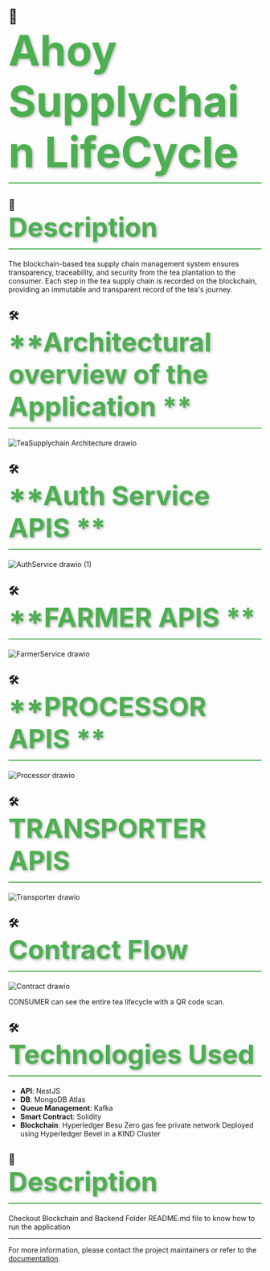 # 🚀 <span style="color: #4CAF50; font-size: 3em; font-weight: bold; text-shadow: 2px 2px 5px rgba(0,0,0,0.3); border-bottom: 2px solid #4CAF50; padding-bottom: 10px; display: block; margin-bottom: 20px;">**Ahoy Supplychain LifeCycle**</span>


## 📜 <span style="color: #4CAF50; font-size: 2.5em; font-weight: bold; text-shadow: 2px 2px 5px rgba(0,0,0,0.3); border-bottom: 2px solid #4CAF50; padding-bottom: 10px; display: block; margin-bottom: 20px;">**Description**</span>
The blockchain-based tea supply chain management system ensures transparency, traceability, and security from the tea plantation to the consumer. Each step in the tea supply chain is recorded on the blockchain, providing an immutable and transparent record of the tea's journey.

## 🛠️ <span style="color: #4CAF50; font-size: 2.5em; font-weight: bold; text-shadow: 2px 2px 5px rgba(0,0,0,0.3); border-bottom: 2px solid #4CAF50; padding-bottom: 10px; display: block; margin-bottom: 20px;">**Architectural overview of the Application **</span>

![TeaSupplychain Architecture drawio](https://github.com/user-attachments/assets/8b33ea50-21db-4ab3-b02c-81c271d8aacf)

## 🛠️ <span style="color: #4CAF50; font-size: 2.5em; font-weight: bold; text-shadow: 2px 2px 5px rgba(0,0,0,0.3); border-bottom: 2px solid #4CAF50; padding-bottom: 10px; display: block; margin-bottom: 20px;">**Auth Service APIS **</span>

![AuthService drawio (1)](https://github.com/user-attachments/assets/e732cca6-641a-44e4-8327-bb4685aabb45)

## 🛠️ <span style="color: #4CAF50; font-size: 2.5em; font-weight: bold; text-shadow: 2px 2px 5px rgba(0,0,0,0.3); border-bottom: 2px solid #4CAF50; padding-bottom: 10px; display: block; margin-bottom: 20px;">**FARMER APIS **</span>

![FarmerService drawio](https://github.com/user-attachments/assets/ed12d9b7-f1e6-4bb9-99c3-8010eee7bfa1)

## 🛠️ <span style="color: #4CAF50; font-size: 2.5em; font-weight: bold; text-shadow: 2px 2px 5px rgba(0,0,0,0.3); border-bottom: 2px solid #4CAF50; padding-bottom: 10px; display: block; margin-bottom: 20px;">**PROCESSOR APIS **</span>

![Processor drawio](https://github.com/user-attachments/assets/abdc9acb-d42b-4db2-a47a-cdb895a452db)


## 🛠️ <span style="color: #4CAF50; font-size: 2.5em; font-weight: bold; text-shadow: 2px 2px 5px rgba(0,0,0,0.3); border-bottom: 2px solid #4CAF50; padding-bottom: 10px; display: block; margin-bottom: 20px;">**TRANSPORTER APIS**</span>

![Transporter drawio](https://github.com/user-attachments/assets/fd6a6f1c-c22b-4be4-9a91-00dc824439b8)

## 🛠️ <span style="color: #4CAF50; font-size: 2.5em; font-weight: bold; text-shadow: 2px 2px 5px rgba(0,0,0,0.3); border-bottom: 2px solid #4CAF50; padding-bottom: 10px; display: block; margin-bottom: 20px;">**Contract Flow**</span>

![Contract drawio](https://github.com/user-attachments/assets/93ab7d0c-8d9f-4513-a454-001f889bdaa7)


CONSUMER can see the entire tea lifecycle with a QR code scan.

## 🛠️ <span style="color: #4CAF50; font-size: 2.5em; font-weight: bold; text-shadow: 2px 2px 5px rgba(0,0,0,0.3); border-bottom: 2px solid #4CAF50; padding-bottom: 10px; display: block; margin-bottom: 20px;">**Technologies Used**</span>
- **API**: NestJS
- **DB**: MongoDB Atlas
- **Queue Management**: Kafka
- **Smart Contract**: Solidity
- **Blockchain**: Hyperledger Besu Zero gas fee private network Deployed using Hyperledger Bevel in a KIND Cluster

## 📜 <span style="color: #4CAF50; font-size: 2.5em; font-weight: bold; text-shadow: 2px 2px 5px rgba(0,0,0,0.3); border-bottom: 2px solid #4CAF50; padding-bottom: 10px; display: block; margin-bottom: 20px;">**Description**</span>
Checkout Blockchain and Backend Folder README.md file to know how to run the application



---

For more information, please contact the project maintainers or refer to the [documentation](#).

